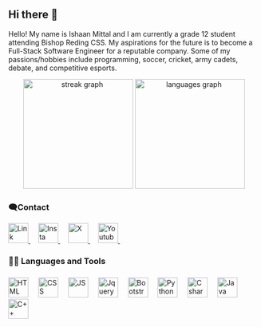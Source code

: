 ## Hi there 👋

Hello! My name is Ishaan Mittal and I am currently a grade 12 student attending Bishop Reding CSS. My aspirations for the future is to become a Full-Stack Software Engineer for a reputable company. Some of my passions/hobbies include programming, soccer, cricket, army cadets, debate, and competitive esports.


<div align="center">
  <img src="https://streak-stats.demolab.com?user=maurodesouza&locale=en&mode=daily&theme=dark&hide_border=false&border_radius=5&order=3" height="220" alt="streak graph"  />
   <img src="https://github-readme-stats.vercel.app/api/top-langs?username=maurodesouza&locale=en&hide_title=false&layout=compact&card_width=320&langs_count=5&theme=dracula&hide_border=false" height="220" alt="languages graph"  />

</div>

###

<h3 align="left">🗨️Contact </h3>

<div align="left">
  <a href="https://www.linkedin.com/in/ishaan-mittal-b6bb47330/">
  <img src="https://img.icons8.com/win8/200/7950F2/linkedin.png" height="40" alt="Link"  /> </a>
  <img width="12" /> 

  <a href="https://www.instagram.com/ishaan_mittal10/">
  <img src="https://cdn-icons-png.flaticon.com/512/5709/5709766.png" height="40" alt="Insta"  /> </a>
  <img width="12" /> 

  <a href="https://x.com/MathGamerBS">
  <img src="https://img.icons8.com/win8/512/7950F2/twitter.png" height="40" alt="X"  /> </a>
  <img width="12" /> 

  <a href="https://www.youtube.com/channel/UCmyGY_DIlHlpOY1rFSd92QQ">
  <img src="https://i.pinimg.com/originals/fc/cb/4b/fccb4b8a1ee3bfcf498b8dd27a925573.png" height="40" alt="Youtube"  /> </a>
  <img width="12" /> 
</div>

<!--
**MathGamer2012/MathGamer2012** is a ✨ _special_ ✨ repository because its `README.md` (this file) appears on your GitHub profile.

Here are some ideas to get you started:

- 🔭 I’m currently working on ...
- 🌱 I’m currently learning ...
- 👯 I’m looking to collaborate on ...
- 🤔 I’m looking for help with ...
- 💬 Ask me about ...
- 📫 How to reach me: ...
- 😄 Pronouns: ...
- ⚡ Fun fact: ...
-->




<h3 align="left">🧑‍💻 Languages and Tools</h3>

###

<div align="left">
  <img src="https://cdn.jsdelivr.net/gh/devicons/devicon/icons/html5/html5-original.svg" height="40" alt="HTML"  />
  <img width="12" />
  <img src="https://cdn.worldvectorlogo.com/logos/css-3.svg" height="40" alt="CSS"  />
  <img width="12" />
  <img src="https://cdn.jsdelivr.net/gh/devicons/devicon/icons/javascript/javascript-original.svg" height="40" alt="JS"  />
  <img width="12" />
  <img src="https://cdn.worldvectorlogo.com/logos/jquery-4.svg" height="40" alt="Jquery"  />
  <img width="12" />
  <img src="https://download.logo.wine/logo/Bootstrap_(front-end_framework)/Bootstrap_(front-end_framework)-Logo.wine.png" height="40" alt="Bootstrap"  />
  <img width="12" />
  <img src="https://cdn.jsdelivr.net/gh/devicons/devicon/icons/python/python-original.svg" height="40" alt="Python"  />
  <img width="12" />
  <img src="https://cdn.jsdelivr.net/gh/devicons/devicon/icons/csharp/csharp-original.svg" height="40" alt="C sharp"  />
  <img width="12" />
  <img src="https://cdn-icons-png.flaticon.com/512/226/226777.png" height="40" alt="Java"  />
  <img width="12" />
  <img src="https://upload.wikimedia.org/wikipedia/commons/thumb/1/18/ISO_C%2B%2B_Logo.svg/1822px-ISO_C%2B%2B_Logo.svg.png" height="40" alt="C++"  />
  <img width="12" />
</div>



###
